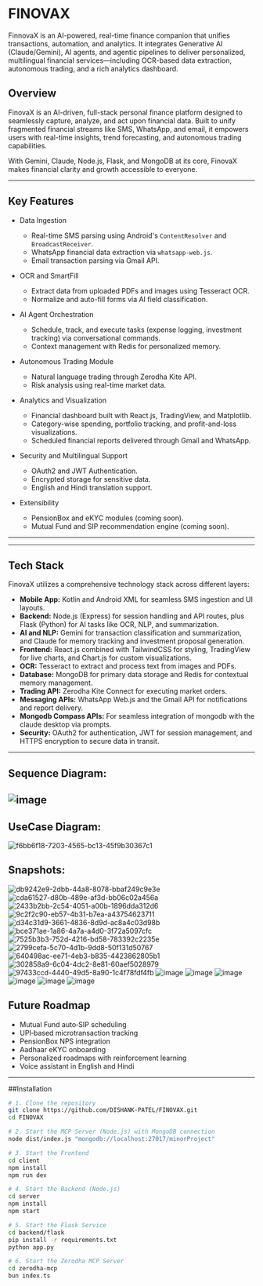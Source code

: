 # FINOVAX
FinnovaX is an AI-powered, real-time finance companion that unifies transactions, automation, and analytics. It integrates Generative AI (Claude/Gemini), AI agents, and agentic pipelines to deliver personalized, multilingual financial services—including OCR-based data extraction, autonomous trading, and a rich analytics dashboard.
## Overview

FinovaX is an AI-driven, full-stack personal finance platform designed to seamlessly capture, analyze, and act upon financial data. Built to unify fragmented financial streams like SMS, WhatsApp, and email, it empowers users with real-time insights, trend forecasting, and autonomous trading capabilities.

With Gemini, Claude, Node.js, Flask, and MongoDB at its core, FinovaX makes financial clarity and growth accessible to everyone.

---

## Key Features

- Data Ingestion  
  - Real-time SMS parsing using Android's `ContentResolver` and `BroadcastReceiver`.  
  - WhatsApp financial data extraction via `whatsapp-web.js`.  
  - Email transaction parsing via Gmail API.

- OCR and SmartFill  
  - Extract data from uploaded PDFs and images using Tesseract OCR.  
  - Normalize and auto-fill forms via AI field classification.

- AI Agent Orchestration  
  - Schedule, track, and execute tasks (expense logging, investment tracking) via conversational commands.  
  - Context management with Redis for personalized memory.

- Autonomous Trading Module  
  - Natural language trading through Zerodha Kite API.  
  - Risk analysis using real-time market data.

- Analytics and Visualization  
  - Financial dashboard built with React.js, TradingView, and Matplotlib.  
  - Category-wise spending, portfolio tracking, and profit-and-loss visualizations.  
  - Scheduled financial reports delivered through Gmail and WhatsApp.

- Security and Multilingual Support  
  - OAuth2 and JWT Authentication.  
  - Encrypted storage for sensitive data.  
  - English and Hindi translation support.

- Extensibility  
  - PensionBox and eKYC modules (coming soon).  
  - Mutual Fund and SIP recommendation engine (coming soon).

---
---

## Tech Stack

FinovaX utilizes a comprehensive technology stack across different layers:

- **Mobile App:** Kotlin and Android XML for seamless SMS ingestion and UI layouts.
- **Backend:** Node.js (Express) for session handling and API routes, plus Flask (Python) for AI tasks like OCR, NLP, and summarization.
- **AI and NLP:** Gemini for transaction classification and summarization, and Claude for memory tracking and investment proposal generation.
- **Frontend:** React.js combined with TailwindCSS for styling, TradingView for live charts, and Chart.js for custom visualizations.
- **OCR:** Tesseract to extract and process text from images and PDFs.
- **Database:** MongoDB for primary data storage and Redis for contextual memory management.
- **Trading API:** Zerodha Kite Connect for executing market orders.
- **Messaging APIs:** WhatsApp Web.js and the Gmail API for notifications and report delivery.
- **Mongodb Compass APIs:** For seamless integration of mongodb with the claude desktop via prompts.
- **Security:** OAuth2 for authentication, JWT for session management, and HTTPS encryption to secure data in transit.

---
## Sequence Diagram:
![image](https://github.com/user-attachments/assets/dd9f286c-6292-4352-a505-40996e2ceebe)
---
## UseCase Diagram:
![f6bb6f18-7203-4565-bc13-45f9b30367c1](https://github.com/user-attachments/assets/c0b14fb4-97e3-40cf-8478-e5a1999993fa)

## Snapshots:
![db9242e9-2dbb-44a8-8078-bbaf249c9e3e](https://github.com/user-attachments/assets/422752f8-0508-4d53-852d-b693d95b9fee)
![cda61527-d80b-489e-af3d-bb06c02a456a](https://github.com/user-attachments/assets/fcdcf54d-3056-4370-99ee-fc7a3c4ce5a4)
![2433b2bb-2c54-4051-a00b-1896dda312d6](https://github.com/user-attachments/assets/0d3558ca-9095-4ba5-9dce-124796196534)
![9c2f2c90-eb57-4b31-b7ea-a43754623711](https://github.com/user-attachments/assets/0cdcb622-5a74-4609-a013-e4b7e2f54294)
![d34c31d9-3661-4836-8d9d-ac8a4c03d98b](https://github.com/user-attachments/assets/72d6d99d-e282-42fa-a76d-2a6055c71d1c)
![bce371ae-1a86-4a7a-a4d0-3f72a5097cfc](https://github.com/user-attachments/assets/1a9c543c-6cdb-4d87-b045-672d703b0ca8)
![7525b3b3-752d-4216-bd58-783392c2235e](https://github.com/user-attachments/assets/3b77a579-3a85-49e7-a1ba-7e72b4624c8a)
![2799cefa-5c70-4d1b-9dd8-50f131d50767](https://github.com/user-attachments/assets/59f193be-e4e8-4213-bc07-f1cabe6d7e7b)
![640498ac-ee71-4eb3-b835-4423862805b1](https://github.com/user-attachments/assets/9c606c8b-2847-4bdd-9688-eee4d8469044)
![302858a9-6c04-4dc2-8e81-60aef5028979](https://github.com/user-attachments/assets/2366e089-4075-45f1-97e8-559116c5573d)
![97433ccd-4440-49d5-8a90-1c4f78fdf4fb](https://github.com/user-attachments/assets/9de5fd23-ba1f-4d14-9677-468a4b3ae30a)
![image](https://github.com/user-attachments/assets/129acc8e-d509-4308-90f2-cc746e2377a9)
![image](https://github.com/user-attachments/assets/5437df1d-b000-4344-9c4c-db5f5fc26f81)
![image](https://github.com/user-attachments/assets/6e86fd37-2380-4631-9b5e-47aa1f43a984)
![image](https://github.com/user-attachments/assets/9875e934-a194-4eb3-b635-5292b9d885b0)
![image](https://github.com/user-attachments/assets/65897e8d-904b-4527-b660-21ff5f9ca2a5)
![image](https://github.com/user-attachments/assets/55db9b6d-503a-4109-9734-3b9852d6c434)

## Future Roadmap

- Mutual Fund auto‑SIP scheduling
- UPI‑based microtransaction tracking
- PensionBox NPS integration
- Aadhaar eKYC onboarding
- Personalized roadmaps with reinforcement learning
- Voice assistant in English and Hindi

---

##Installation

```bash
# 1. Clone the repository
git clone https://github.com/DISHANK-PATEL/FINOVAX.git
cd FINOVAX

# 2. Start the MCP Server (Node.js) with MongoDB connection
node dist/index.js "mongodb://localhost:27017/minorProject"

# 3. Start the Frontend
cd client
npm install
npm run dev

# 4. Start the Backend (Node.js)
cd server
npm install
npm start

# 5. Start the Flask Service
cd backend/flask
pip install -r requirements.txt
python app.py

# 6. Start the Zerodha MCP Server
cd zerodha-mcp
bun index.ts
```

